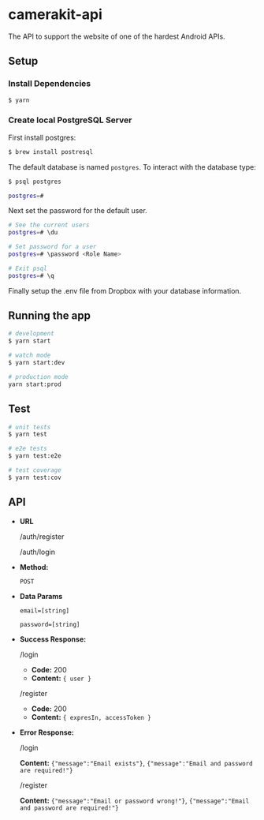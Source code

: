 # camerakit-api

The API to support the website of one of the hardest Android APIs.

## Setup

### Install Dependencies
```bash
$ yarn
```
### Create local PostgreSQL Server
First install postgres:
```bash
$ brew install postresql
```
The default database is named `postgres`. To interact with the database type:
```bash
$ psql postgres

postgres=#
```
Next set the password for the default user. 
```bash
# See the current users
postgres=# \du 

# Set password for a user
postgres=# \password <Role Name>

# Exit psql
postgres=# \q
```
Finally setup the .env file from Dropbox with your database information. 

## Running the app

```bash
# development
$ yarn start

# watch mode
$ yarn start:dev

# production mode
yarn start:prod
```

## Test

```bash
# unit tests
$ yarn test

# e2e tests
$ yarn test:e2e

# test coverage
$ yarn test:cov
```
## API

* **URL**

  /auth/register
  
  /auth/login

* **Method:**

  `POST`
  
* **Data Params**

  `email=[string]`
  
  `password=[string]`

* **Success Response:**

  /login
  * **Code:** 200 <br />
  * **Content:** `{ user }`
    
  /register
  * **Code:** 200 <br />
  *  **Content:** `{ expresIn, accessToken }`

* **Error Response:**

  /login
  
    **Content:** `{"message":"Email exists"}`, `{"message":"Email and password are required!"}`
    
  /register
  
    **Content:** `{"message":"Email or password wrong!"}`, `{"message":"Email and password are required!"}`

